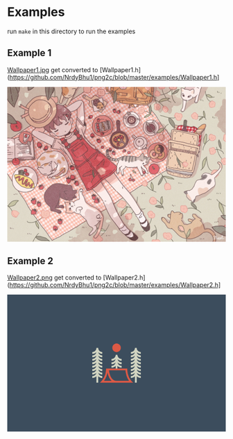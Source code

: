 # Examples
run `make` in this directory to run the examples

## Example 1
[Wallpaper1.jpg](https://github.com/NrdyBhu1/png2c/blob/master/examples/Wallpaper1.jpg) get converted to [Wallpaper1.h](https://github.com/NrdyBhu1/png2c/blob/master/examples/Wallpaper1.h]  

![Wallpaper1.jpg](./Wallpaper1.jpg)

## Example 2
[Wallpaper2.png](https://github.com/NrdyBhu1/png2c/blob/master/examples/Wallpaper2.png) get converted to [Wallpaper2.h](https://github.com/NrdyBhu1/png2c/blob/master/examples/Wallpaper2.h]  

![Wallpaper2.png](./Wallpaper2.png)
